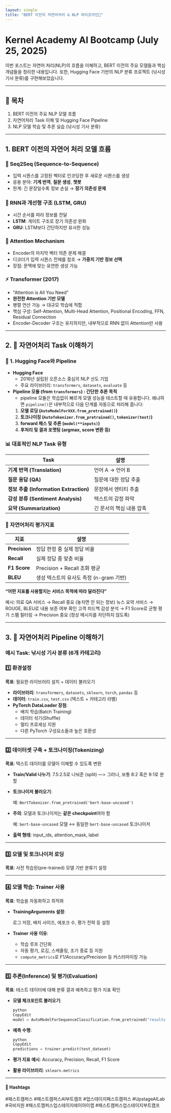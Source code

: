 ```yaml
---
layout: single
title: "BERT 이전의 자연어처리 & NLP 파이프라인🌱"
---
```


# Kernel Academy AI Bootcamp (July 25, 2025)

이번 포스트는 자연어 처리(NLP)의 흐름을 이해하고, BERT 이전의 주요 모델들과 핵심 개념들을 정리한 내용입니다. 또한, Hugging Face 기반의 NLP 분류 프로젝트 (낚시성 기사 분류)를 구현해보았습니다.

---

## 📌 목차

1. BERT 이전의 주요 NLP 모델 흐름
2. 자연어처리 Task 이해 및 Hugging Face Pipeline
3. NLP 모델 학습 및 추론 실습 (낚시성 기사 분류)

---

## 1. BERT 이전의 자연어 처리 모델 흐름

### 🔁 Seq2Seq (Sequence-to-Sequence)

- 입력 시퀀스를 고정된 벡터로 인코딩한 후 새로운 시퀀스를 생성  
- 응용 분야: **기계 번역**, **질문 생성**, **챗봇**
- 한계: 긴 문장일수록 정보 손실 → **장기 의존성 문제**

### 🔄 RNN과 개선형 구조 (LSTM, GRU)

- 시간 순서를 따라 정보를 전달
- **LSTM**: 게이트 구조로 장기 의존성 완화  
- **GRU**: LSTM보다 간단하지만 유사한 성능

### 🎯 Attention Mechanism

- Encoder의 마지막 벡터 의존 문제 해결
- 디코더가 입력 시퀀스 전체를 참조 → **가중치 기반 정보 선택**
- 장점: 문맥에 맞는 유연한 생성 가능

### ⚡ Transformer (2017)

- "Attention is All You Need"
- **완전한 Attention 기반 모델**
- 병렬 연산 가능 → 대규모 학습에 적합  
- 핵심 구성: Self-Attention, Multi-Head Attention, Positional Encoding, FFN, Residual Connection
- Encoder-Decoder 구조는 유지하지만, 내부적으로 RNN 없이 Attention만 사용

---

## 2. 📘 자연어처리 Task 이해하기

### 🏢 1. Hugging Face와 Pipeline

- **Hugging Face**
    - 2016년 설립된 오픈소스 중심의 NLP 선도 기업
    - 주요 라이브러리: `transformers`, `datasets`, `evaluate` 등
- **Pipeline 모듈 (from `transformers`) : 간단한 추론 목적**
    - pipeline 모듈은 학습없이 빠르게 모델 성능을 테스트할 때 유용합니다. 왜냐하면 `pipeline()`은 내부적으로 다음 단계를 자동으로 처리해 줍니다:
    1. **모델 로딩 (`AutoModelForXXX.from_pretrained()`)**
    2. **토크나이징 (`AutoTokenizer.from_pretrained()`, `tokenizer(text)`)**
    3. **forward 패스 및 추론 (`model(**inputs)`)**
    4. **후처리 및 결과 포맷팅 (argmax, score 변환 등)**
       

### 📊 대표적인 NLP Task 유형

| Task                               | 설명             |
| ---------------------------------- | -------------- |
| **기계 번역 (Translation)**            | 언어 A → 언어 B    |
| **질문 응답 (QA)**                     | 질문에 대한 정답 추출   |
| **정보 추출 (Information Extraction)** | 문장에서 엔티티 추출    |
| **감성 분류 (Sentiment Analysis)**     | 텍스트의 감정 파악     |
| **요약 (Summarization)**             | 긴 문서의 핵심 내용 압축 |


### 🎯 자연어처리 평가지표
| 지표            | 설명                         |
| ------------- | -------------------------- |
| **Precision** | 정답 판정 중 실제 정답 비율           |
| **Recall**    | 실제 정답 중 맞춘 비율              |
| **F1 Score**  | Precision + Recall 조화 평균   |
| **BLEU**      | 생성 텍스트의 유사도 측정 (n-gram 기반) |


**“어떤 지표를 사용할지는 서비스 목적에 따라 달라진다”**

예시:
의료 QA 서비스 → Recall 중요 (놓치면 안 되는 정보)
뉴스 요약 서비스 → ROUGE, BLEU로 내용 보존 여부 확인
고객 피드백 감성 분석 → F1 Score로 균형 평가
스팸 필터링 → Precision 중요 (정상 메시지를 차단하지 않도록)

---

## 3. 📘 자연어처리 Pipeline 이해하기

### 예시 Task: 낚시성 기사 분류 (6개 카테고리)

### 1️⃣ **환경설정**

**목표**: 필요한 라이브러리 설치 + 데이터 불러오기

- **라이브러리**: `transformers`, `datasets`, `sklearn`, `torch`, `pandas` 등
- **데이터**: `train.csv`, `test.csv` (텍스트 + 카테고리 라벨)
- **PyTorch DataLoader 장점**:
    - 배치 학습(Batch Training)
    - 데이터 섞기(Shuffle)
    - 멀티 프로세싱 지원
    - 다른 PyTorch 구성요소들과 높은 호환성

---

### 2️⃣ **데이터셋 구축 + 토크나이징(Tokenizing)**

**목표**: 텍스트 데이터를 모델이 이해할 수 있도록 변환

- **Train/Valid 나누기**: 7.5:2.5로 나눠준 (split) —> 그러나, 보통 8:2 혹은 9:1로 분할
- **토크나이저 불러오기**:
    
    예: `BertTokenizer.from_pretrained('bert-base-uncased')`
    
- **주의**: 모델과 토크나이저는 **같은 checkpoint**여야 함
    
    예: `bert-base-uncased` 모델 ↔ 동일한 `bert-base-uncased` 토크나이저
    
- **출력 형태**: input_ids, attention_mask, label

---

### 3️⃣ **모델 및 토크나이저 로딩**

**목표**: 사전 학습된(pre-trained) 모델 기반 분류기 설정

---
### 4️⃣ **모델 학습: Trainer 사용**

**목표**: 학습을 자동화하고 최적화

- **TrainingArguments 설정**:
    
    로그 저장, 배치 사이즈, 에포크 수, 평가 전략 등 설정
    
- **Trainer 사용 이유**:
    - 학습 루프 간단화
    - 자동 평가, 로깅, 스케줄링, 조기 종료 등 지원
    - `compute_metrics`로 F1/Accuracy/Precision 등 커스터마이징 가능

---
### 5️⃣ **추론(Inference) 및 평가(Evaluation)**

**목표**: 테스트 데이터에 대해 분류 결과 예측하고 평가 지표 확인

- **모델 체크포인트 불러오기**:
    
    ```python
    python
    CopyEdit
    model = AutoModelForSequenceClassification.from_pretrained("results/checkpoint-best")
    ```
    
- **예측 수행**:
    
    ```python
    python
    CopyEdit
    predictions = trainer.predict(test_dataset)
    ```
    
- **평가 지표 예시**: Accuracy, Precision, Recall, F1 Score
- **활용 라이브러리**: `sklearn.metrics`

---
#### 🔖 Hashtags  

#패스트캠퍼스 #패스트캠퍼스AI부트캠프 #업스테이지패스트캠퍼스 #UpstageAILab #국비지원 #패스트캠퍼스업스테이지에이아이랩 #패스트캠퍼스업스테이지부트캠프
